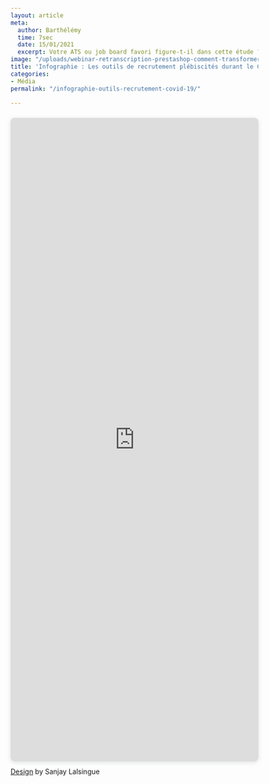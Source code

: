 ```yaml
---
layout: article
meta:
  author: Barthélémy
  time: 7sec
  date: 15/01/2021
  excerpt: Votre ATS ou job board favori figure-t-il dans cette étude ?
image: "/uploads/webinar-retranscription-prestashop-comment-transformer-la-periode-d-essai-a-tous-les-couts-17.png"
title: 'Infographie : Les outils de recrutement plébiscités durant le Covid-19'
categories:
- Média
permalink: "/infographie-outils-recrutement-covid-19/"

---
```

<div style="position: relative; width: 100%; height: 0; padding-top: 250.0000%;
 padding-bottom: 48px; box-shadow: 0 2px 8px 0 rgba(63,69,81,0.16); margin-top: 1.6em; margin-bottom: 0.9em; overflow: hidden;
 border-radius: 8px; will-change: transform;">
  <iframe loading="lazy" style="position: absolute; width: 100%; height: 100%; top: 0; left: 0; border: none; padding: 0;margin: 0;"
    src="https:&#x2F;&#x2F;www.canva.com&#x2F;design&#x2F;DAEcY7QjlRw&#x2F;view?embed">
  </iframe>
</div>
<a href="https:&#x2F;&#x2F;www.canva.com&#x2F;design&#x2F;DAEcY7QjlRw&#x2F;view?utm_content=DAEcY7QjlRw&amp;utm_campaign=designshare&amp;utm_medium=embeds&amp;utm_source=link" target="_blank" rel="noopener">Design</a> by Sanjay Lalsingue